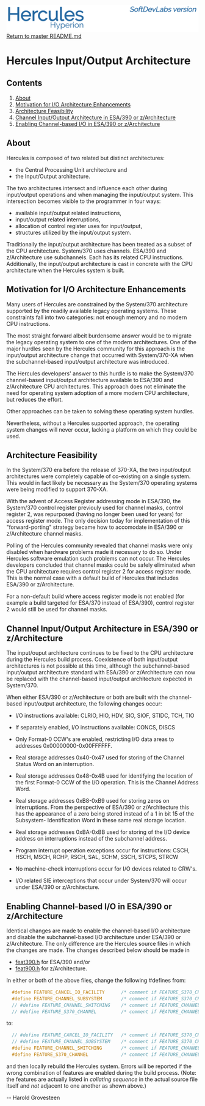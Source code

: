 ![test image](images/image_header_herculeshyperionSDL.png)
[Return to master README.md](../README.md)

# Hercules Input/Output Architecture

## Contents

1. [About](#About)
2. [Motivation for I/O Architecture Enhancements](#Motivation-for-IO-Architecture-Enhancements)
3. [Architecture Feasibility](#Architecture-Feasibility)
4. [Channel Input/Output Architecture in ESA/390 or z/Architecture](#Channel-InputOutput-Architecture-in-ESA390-or-zArchitecture)
5. [Enabling Channel-based I/O in ESA/390 or z/Architecture](#Enabling-Channel-based-IO-in-ESA390-or-zArchitecture)


## About

Hercules is composed of two related but distinct architectures:

  - the Central Processing Unit architecture and
  - the Input/Output architecture.

The two architectures intersect and influence each other during input/output operations and when managing the input/output system.  This intersection becomes visible to the programmer in four ways:

   - available input/output related instructions,
   - input/output related interruptions,
   - allocation of control register uses for input/output,
   - structures utilized by the input/output system.

Traditionally the input/output architecture has been treated as a subset of the CPU architecture.  System/370 uses channels.  ESA/390 and z/Architecture use subchannels.  Each has its related CPU instructions.  Additionally, the input/output architecture is cast in concrete with the CPU architecture when the Hercules system is built.


## Motivation for I/O Architecture Enhancements

Many users of Hercules are constrained by the System/370 architecture supported by the readily available legacy operating systems.  These constraints fall into two categories: not enough memory and no modern CPU instructions.

The most straight forward albeit burdensome answer would be to migrate the legacy operating system to one of the modern architectures.  One of the major hurdles seen by the Hercules community for this approach is the input/output architecture change that occurred with System/370-XA when the subchannel-based input/output architecture was introduced.

The Hercules developers' answer to this hurdle is to make the System/370 channel-based input/output architecture available to ESA/390 and z/Architecture CPU architectures.  This approach does not eliminate the need for operating system adoption of a more modern CPU architecture, but reduces the effort.

Other approaches can be taken to solving these operating system hurdles.

Nevertheless, without a Hercules supported approach, the operating system changes will never occur, lacking a platform on which they could be used.


## Architecture Feasibility

In the System/370 era before the release of 370-XA, the two input/output architectures were completely capable of co-existing on a single system.  This would in fact likely be necessary as the System/370 operating systems were being modified to support 370-XA.

With the advent of Access Register addressing mode in ESA/390, the System/370 control register previouly used for channel masks, control register 2, was repurposed (having no longer been used for years) for access register mode. The only decision today for implementation of this "forward-porting" strategy became how to accomodate in ESA/390 or z/Architecture channel masks.

Polling of the Hercules community revealed that channel masks were only disabled when hardware problems made it necessary to do so.  Under Hercules software emulation such problems can not occur.  The Hercules developers concluded that channel masks could be safely eliminated when the CPU architecture requires control register 2 for access register mode.  This is the normal case with a default build of Hercules that includes ESA/390 or z/Architecture.

For a non-default build where access register mode is not enabled (for example a build targeted for ESA/370 instead of ESA/390), control register 2 would still be used for channel masks.


## Channel Input/Output Architecture in ESA/390 or z/Architecture

The input/ouput architecture continues to be fixed to the CPU architecture during the Hercules build process.  Coexistence of both input/output architectures is not possible at this time, although the subchannel-based input/output architecture standard with ESA/390 or z/Architecture can now be replaced with the channel-based input/output architecture expected in System/370.

When either ESA/390 or z/Architecture or both are built with the channel-based input/output architecture, the following changes occur:

   - I/O instructions available: CLRIO, HIO, HDV, SIO, SIOF, STIDC, TCH, TIO

   - If separately enabled, I/O instructions available: CONCS, DISCS

   - Only Format-0 CCW's are enabled, restricting I/O data areas to addresses
     0x00000000-0x00FFFFFF.

   - Real storage addresses 0x40-0x47 used for storing of the Channel Status
     Word on an interruption.

   - Real storage addresses 0x48-0x4B used for identifying the location of the
     first Format-0 CCW of the I/O operation. This is the Channel Address Word.

   - Real storage addresses 0xB8-0xB9 used for storing zeros on interruptions.
     From the perspective of ESA/390 or z/Architecture this has the appearance
     of a zero being stored instead of a 1 in bit 15 of the Subsystem-
     Identification Word in these same real storage location.

   - Real storage addresses 0xBA-0xBB used for storing of the I/O device address
     on interruptions instead of the subchannel address.

   - Program interrupt operation exceptions occur for instructions: CSCH, HSCH,
     MSCH, RCHP, RSCH, SAL, SCHM, SSCH, STCPS, STRCW

   - No machine-check interruptions occur for I/O devices related to CRW's.

   - I/O related SIE interceptions that occur under System/370 will occur under
     ESA/390 or z/Architecture.


## Enabling Channel-based I/O in ESA/390 or z/Architecture

Identical changes are made to enable the channel-based I/O architecture and disable the subchannel-based I/O architecture under ESA/390 or z/Architecture. The only difference are the Hercules source files in which the changes are made.  The changes described below should be made in

   - [feat390.h](../feat390.h) for ESA/390 and/or
   - [feat900.h](../feat900.h) for z/Architecture.

In either or both of the above files, change the following #defines from:


```C
  #define FEATURE_CANCEL_IO_FACILITY      /* comment if FEATURE_S370_CHANNEL used */
  #define FEATURE_CHANNEL_SUBSYSTEM       /* comment if FEATURE_S370_CHANNEL used */
  // #define FEATURE_CHANNEL_SWITCHING    /* comment if FEATURE_CHANNEL_SUBSYSTEM used */
  // #define FEATURE_S370_CHANNEL         /* comment if FEATURE_CHANNEL_SUBSYSTEM used */
```

to:


```C
  // #define FEATURE_CANCEL_IO_FACILITY   /* comment if FEATURE_S370_CHANNEL used */
  // #define FEATURE_CHANNEL_SUBSYSTEM    /* comment if FEATURE_S370_CHANNEL used */
  #define FEATURE_CHANNEL_SWITCHING       /* comment if FEATURE_CHANNEL_SUBSYSTEM used */
  #define FEATURE_S370_CHANNEL            /* comment if FEATURE_CHANNEL_SUBSYSTEM used */
```

and then locally rebuild the Hercules system.  Errors will be reported if the wrong combination of features are enabled during the build process.
(Note: the features are actually listed in _collating sequence_ in the actual source file itself and _not_ adjacent to one another as shown above.)


-- Harold Grovesteen

